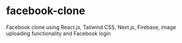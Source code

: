 # facebook-clone
Facebook clone using React.js, Tailwind CSS, Next.js, Firebase, image uploading functionality and Facebook login
